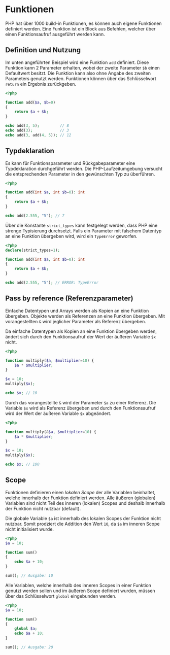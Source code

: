# Funktionen

PHP hat über 1000 build-in Funktionen, es können auch eigene Funktionen definiert werden. Eine Funktion ist ein Block aus Befehlen, welcher über einen Funktionsaufruf ausgeführt werden kann.

## Definition und Nutzung

Im unten angeführten Beispiel wird eine Funktion `add` definiert. Diese Funktion kann 2 Parameter erhalten, wobei der zweite Parameter `$b` einen Defaultwert besitzt. Die Funktion kann also ohne Angabe des zweiten Parameters genutzt werden. Funktionen können über das Schlüsselwort `return` ein Ergebnis zurückgeben.

```php
<?php

function add($a, $b=0)
{
    return $a + $b;
}

echo add(3, 5);         // 8
echo add(3);            // 3
echo add(3, add(4, 5)); // 12 
```

## Typdeklaration

Es kann für Funktionsparameter und Rückgabeparameter eine Typdeklaration durchgeführt werden. Die PHP-Laufzeitumgebung versucht die entsprechenden Parameter in den gewünschten Typ zu überführen.

```php
<?php

function add(int $a, int $b=0): int
{
	return $a + $b;
}

echo add(2.555, "5"); // 7
```

Über die Konstante `strict_types` kann festgelegt werden, dass PHP eine strenge Typisierung durchsetzt. Falls ein Parameter mit falschem Datentyp an eine Funktion übergeben wird, wird ein `TypeError` geworfen.

```php
<?php
declare(strict_types=1);

function add(int $a, int $b=0): int
{
	return $a + $b;
}

echo add(2.555, "5"); // ERROR: TypeError
```

## Pass by reference (Referenzparameter)

Einfache Datentypen und Arrays werden als Kopien an eine Funktion übergeben. Objekte werden als Referenzen an eine Funktion übergeben. Mit vorangestellten `&` wird jeglicher Parameter als Referenz übergeben.

Da einfache Datentypen als Kopien an eine Funktion übergeben werden, ändert sich durch den Funktionsaufruf der Wert der äußeren Variable `$x` nicht.

```php
<?php

function multiply($a, $multiplier=10) {
	$a * $multiplier;
}

$x = 10;
multiply($x);

echo $x; // 10
```

Durch das vorangestellte `&` wird der Parameter `$a` zu einer Referenz. Die Variable `$x` wird als Referenz übergeben und durch den Funktionsaufruf wird der Wert der äußeren Variable `$x` abgeändert.

```php
<?php

function multiply(&$a, $multiplier=10) {
	$a * $multiplier;
}

$x = 10;
multiply($x);

echo $x; // 100
```

## Scope

Funktionen definieren einen _lokalen Scope_ der alle Variablen beinhaltet, welche innerhalb der Funktion definiert werden. Alle äußeren (globalen) Variablen sind nicht Teil des inneren (lokalen) Scopes und deshalb innerhalb der Funktion nicht nutzbar (default).

Die globale Variable `$a` ist innerhalb des lokalen Scopes der Funktion nicht nutzbar. Somit prodziert die Addition den Wert `10`, da `$a` im inneren Scope nicht initialisiert wurde.

```php
<?php
$a = 10;

function sum()
{
    echo $a + 10;
} 

sum(); // Ausgabe: 10
```

Alle Variablen, welche innerhalb des inneren Scopes in einer Funktion genutzt werden sollen und im äußeren Scope definiert wurden, müssen über das Schlüsselwort `global` eingebunden werden.

```php
<?php
$a = 10;

function sum()
{
	global $a;
    echo $a + 10;
} 

sum(); // Ausgabe: 20
```